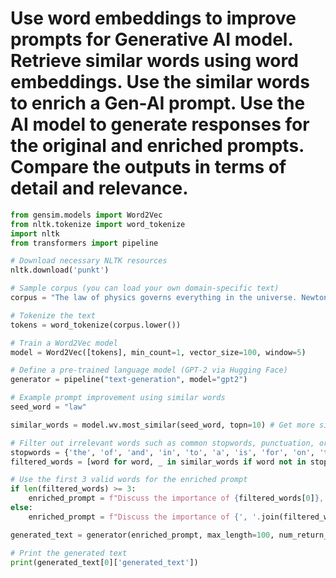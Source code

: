 # Use word embeddings to improve prompts for Generative AI model. Retrieve similar words using word embeddings. Use the similar words to enrich a Gen-AI prompt. Use the AI model to generate responses for the original and enriched prompts. Compare the outputs in terms of detail and relevance.

```python
from gensim.models import Word2Vec
from nltk.tokenize import word_tokenize
import nltk
from transformers import pipeline

# Download necessary NLTK resources
nltk.download('punkt')

# Sample corpus (you can load your own domain-specific text)
corpus = "The law of physics governs everything in the universe. Newton's laws are fundamental."

# Tokenize the text
tokens = word_tokenize(corpus.lower())

# Train a Word2Vec model
model = Word2Vec([tokens], min_count=1, vector_size=100, window=5)

# Define a pre-trained language model (GPT-2 via Hugging Face)
generator = pipeline("text-generation", model="gpt2")

# Example prompt improvement using similar words
seed_word = "law"

similar_words = model.wv.most_similar(seed_word, topn=10) # Get more similar words

# Filter out irrelevant words such as common stopwords, punctuation, or tokens like "'s"
stopwords = {'the', 'of', 'and', 'in', 'to', 'a', 'is', 'for', 'on', 'that', 'are', 'with', '.', ',', "'s", 'it', 'as'}
filtered_words = [word for word, _ in similar_words if word not in stopwords]

# Use the first 3 valid words for the enriched prompt
if len(filtered_words) >= 3:
	enriched_prompt = f"Discuss the importance of {filtered_words[0]}, {filtered_words[1]}, and {filtered_words[2]} in modern science."
else:
	enriched_prompt = f"Discuss the importance of {', '.join(filtered_words)} in modern science." # Generate text based on the enriched prompt

generated_text = generator(enriched_prompt, max_length=100, num_return_sequences=1, truncation=True)

# Print the generated text
print(generated_text[0]['generated_text'])
```